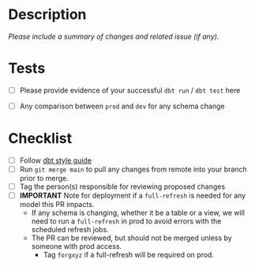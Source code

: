 # Description

_Please include a summary of changes and related issue (if any)._


# Tests

- [ ] Please provide evidence of your successful `dbt run` / `dbt test` here
- [ ] Any comparison between `prod` and `dev` for any schema change


# Checklist
- [ ] Follow [dbt style guide](https://github.com/dbt-labs/corp/blob/main/dbt_style_guide.md)
- [ ] Run `git merge main` to pull any changes from remote into your branch prior to merge.
- [ ] Tag the person(s) responsible for reviewing proposed changes
- [ ] **IMPORTANT** Note for deployment if a `full-refresh` is needed for any model this PR impacts.
     - If any schema is changing, whether it be a table or a view, we will need to run a `full-refresh` in prod to avoid errors with the scheduled refresh jobs.
     - The PR can be reviewed, but should not be merged unless by someone with prod access.
         - Tag `forgxyz` if a full-refresh will be required on prod.
